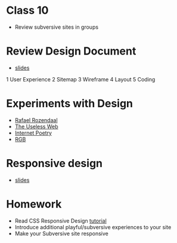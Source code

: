 # Class 10

* Review subversive sites in groups

# Review Design Document
* [slides](../slides/userexperience.pdf)

1 User Experience
2 Sitemap
3 Wireframe
4 Layout
5 Coding

# Experiments with Design
* [Rafael Rozendaal](https://www.newrafael.com/websites/)
* [The Useless Web](http://www.theuselessweb.com/)
* [Internet Poetry](http://internetpoetry.co.uk/) 
* [RGB](http://www.rrrgggbbb.com/)

# Responsive design
* [slides](../slides/responsive_design.pdf)

# Homework
* Read CSS Responsive Design [tutorial](https://www.w3schools.com/css/css_rwd_intro.asp)
* Introduce additional playful/subversive experiences to your site
* Make your Subversive site responsive
